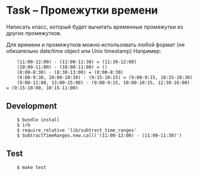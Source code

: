 # Task – Промежутки времени
Написать класс, который будет вычитать временные промежутки
из других промежутков.

Для времени и промежутков можно использовать любой формат (не
обязательно date/time object или Unix timestamp)
Например:

        (11:00-12:00) - (11:00-11:30) = (11:30-12:00)
        (10:00-11:00) - (10:00-11:00) = ()
        (8:00-8:30) - (8:30-13:00) = (8:00-8:30)
        (9:00-9:30, 10:00-10:30) - (9:15-10:15) = (9:00-9:15, 10:15-10:30)
        (9:00-11:00, 13:00-15:00) - (9:00-9:15, 10:00-10:15, 12:30-16:00) = (9:15-10:00, 10:15-11:00)


## Development

        $ bundle install
        $ irb
        $ require_relative 'lib/subtract_time_ranges'
        $ SubtractTimeRanges.new.call('(11:00-12:00) - (11:00-11:30)')

## Test

        $ make test
